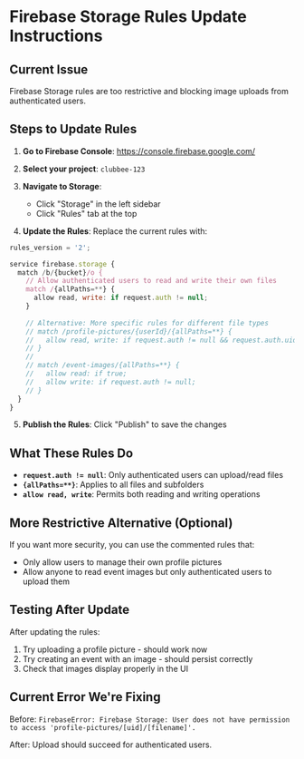 # Firebase Storage Rules Update Instructions

## Current Issue
Firebase Storage rules are too restrictive and blocking image uploads from authenticated users.

## Steps to Update Rules

1. **Go to Firebase Console**: https://console.firebase.google.com/
2. **Select your project**: `clubbee-123`
3. **Navigate to Storage**: 
   - Click "Storage" in the left sidebar
   - Click "Rules" tab at the top

4. **Update the Rules**: Replace the current rules with:

```javascript
rules_version = '2';

service firebase.storage {
  match /b/{bucket}/o {
    // Allow authenticated users to read and write their own files
    match /{allPaths=**} {
      allow read, write: if request.auth != null;
    }
    
    // Alternative: More specific rules for different file types
    // match /profile-pictures/{userId}/{allPaths=**} {
    //   allow read, write: if request.auth != null && request.auth.uid == userId;
    // }
    // 
    // match /event-images/{allPaths=**} {
    //   allow read: if true;
    //   allow write: if request.auth != null;
    // }
  }
}
```

5. **Publish the Rules**: Click "Publish" to save the changes

## What These Rules Do

- **`request.auth != null`**: Only authenticated users can upload/read files
- **`{allPaths=**}`**: Applies to all files and subfolders
- **`allow read, write`**: Permits both reading and writing operations

## More Restrictive Alternative (Optional)

If you want more security, you can use the commented rules that:
- Only allow users to manage their own profile pictures
- Allow anyone to read event images but only authenticated users to upload them

## Testing After Update

After updating the rules:
1. Try uploading a profile picture - should work now
2. Try creating an event with an image - should persist correctly
3. Check that images display properly in the UI

## Current Error We're Fixing

Before: `FirebaseError: Firebase Storage: User does not have permission to access 'profile-pictures/[uid]/[filename]'.`

After: Upload should succeed for authenticated users.
